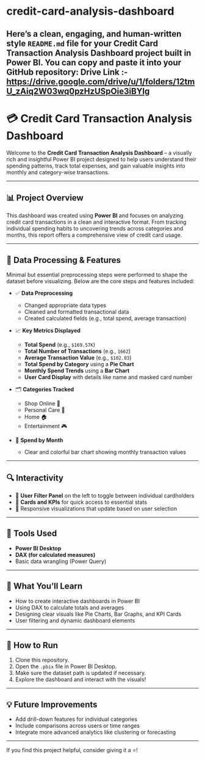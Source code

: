 # credit-card-analysis-dashboard
Here’s a clean, engaging, and **human-written style** `README.md` file for your **Credit Card Transaction Analysis Dashboard** project built in **Power BI**. You can copy and paste it into your GitHub repository:
Drive Link :- https://drive.google.com/drive/u/1/folders/12tmU_zAiq2W03wq0pzHzUSpOie3iBYIg
---

# 💳 Credit Card Transaction Analysis Dashboard

Welcome to the **Credit Card Transaction Analysis Dashboard** – a visually rich and insightful Power BI project designed to help users understand their spending patterns, track total expenses, and gain valuable insights into monthly and category-wise transactions.

---

## 📊 Project Overview

This dashboard was created using **Power BI** and focuses on analyzing credit card transactions in a clean and interactive format. From tracking individual spending habits to uncovering trends across categories and months, this report offers a comprehensive view of credit card usage.

---

## 🔧 Data Processing & Features

Minimal but essential preprocessing steps were performed to shape the dataset before visualizing. Below are the core steps and features included:

* ✅ **Data Preprocessing**

  * Changed appropriate data types
  * Cleaned and formatted transactional data
  * Created calculated fields (e.g., total spend, average transaction)

* 📈 **Key Metrics Displayed**

  * **Total Spend** (e.g., `$169.57K`)
  * **Total Number of Transactions** (e.g., `1662`)
  * **Average Transaction Value** (e.g., `$102.03`)
  * **Total Spend by Category** using a **Pie Chart**
  * **Monthly Spend Trends** using a **Bar Chart**
  * **User Card Display** with details like name and masked card number

* 🗂️ **Categories Tracked**

  * Shop Online 🛒
  * Personal Care 💅
  * Home 🏠
  * Entertainment 🎮

* 📅 **Spend by Month**

  * Clear and colorful bar chart showing monthly transaction values

---

## 🔍 Interactivity

* 🔘 **User Filter Panel** on the left to toggle between individual cardholders
* 📌 **Cards and KPIs** for quick access to essential stats
* 🔄 Responsive visualizations that update based on user selection


---

## 📁 Tools Used

* **Power BI Desktop**
* **DAX (for calculated measures)**
* Basic data wrangling (Power Query)

---

## 🌟 What You’ll Learn

* How to create interactive dashboards in Power BI
* Using DAX to calculate totals and averages
* Designing clear visuals like Pie Charts, Bar Graphs, and KPI Cards
* User filtering and dynamic dashboard elements

---

## 🚀 How to Run

1. Clone this repository.
2. Open the `.pbix` file in Power BI Desktop.
3. Make sure the dataset path is updated if necessary.
4. Explore the dashboard and interact with the visuals!

---

## 💡 Future Improvements

* Add drill-down features for individual categories
* Include comparisons across users or time ranges
* Integrate more advanced analytics like clustering or forecasting


---

If you find this project helpful, consider giving it a ⭐️!


